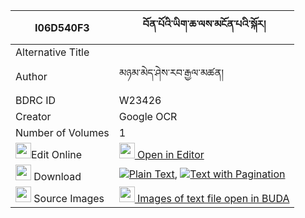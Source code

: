 |I06D540F3|བོན་པོའི་ཡིག་ཆ་ལས་མངོན་པའི་སྐོར། 
| --- | --- 
|Alternative Title |
|Author| མཉམ་མེད་ཤེས་རབ་རྒྱལ་མཚན།
|BDRC ID | W23426
|Creator | Google OCR
|Number of Volumes| 1
|<img width="25" src="https://img.icons8.com/color/25/000000/edit-property.png">Edit Online| [<img width="25" src="https://avatars.githubusercontent.com/u/45091458?s=200&v=4"> Open in Editor](http://editor.openpecha.org/I06D540F3)
|<img width="25" src="https://img.icons8.com/fluent/48/000000/download-2.png"/>  Download | [![](https://img.icons8.com/color/20/000000/txt.png)Plain Text](https://github.com/Openpecha/I06D540F3/releases/download/v1/bonpo_i_yikcha_la_sa_ngonpa_i__plain_I06D540F3.zip), [![](https://img.icons8.com/color/20/000000/txt.png)Text with Pagination](https://github.com/Openpecha/I06D540F3/releases/download/v1/bonpo_i_yikcha_la_sa_ngonpa_i__pages_I06D540F3.zip)
|<img width="25" src="https://img.icons8.com/plasticine/100/000000/pictures-folder.png"/>  Source Images | [<img width="25" src="https://library.bdrc.io/icons/BUDA-small.svg"> Images of text file open in BUDA](https://library.bdrc.io/show/bdr:W23426)